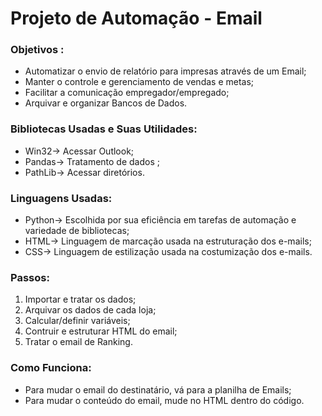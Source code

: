 # Projeto de Automação - Email

### Objetivos :
- Automatizar o envio de relatório para impresas através de um Email;
- Manter o controle e gerenciamento de vendas e  metas;
- Facilitar a comunicação empregador/empregado;
- Arquivar e organizar Bancos de Dados.

### Bibliotecas Usadas e Suas Utilidades:
- Win32-> Acessar Outlook;
- Pandas-> Tratamento de dados ;
- PathLib-> Acessar diretórios.

### Linguagens Usadas:
- Python-> Escolhida por sua eficiência em tarefas de automação e variedade de bibliotecas;
- HTML-> Linguagem de marcação usada na estruturação dos e-mails;
- CSS-> Linguagem de estilização usada na costumização dos e-mails.

### Passos:
1. Importar e tratar os dados;
2. Arquivar os dados de cada loja;
3. Calcular/definir variáveis;
4. Contruir e estruturar HTML do email;
5. Tratar o email de Ranking.

### Como Funciona:
- Para mudar o email do destinatário, vá para a planilha de Emails;
- Para mudar o conteúdo do email, mude no HTML dentro do código.